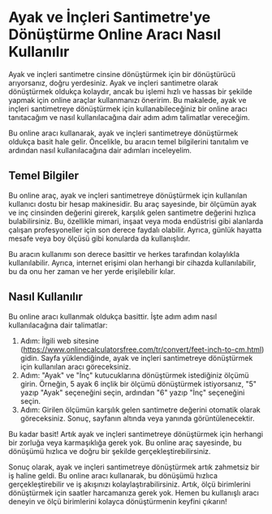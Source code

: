 Ayak ve İnçleri Santimetre'ye Dönüştürme Online Aracı Nasıl Kullanılır
======================================================================

Ayak ve inçleri santimetre cinsine dönüştürmek için bir dönüştürücü arıyorsanız, doğru yerdesiniz. Ayak ve inçleri santimetre olarak dönüştürmek oldukça kolaydır, ancak bu işlemi hızlı ve hassas bir şekilde yapmak için online araçlar kullanmanızı öneririm. Bu makalede, ayak ve inçleri santimetreye dönüştürmek için kullanabileceğiniz bir online aracı tanıtacağım ve nasıl kullanılacağına dair adım adım talimatlar vereceğim.

Bu online aracı kullanarak, ayak ve inçleri santimetreye dönüştürmek oldukça basit hale gelir. Öncelikle, bu aracın temel bilgilerini tanıtalım ve ardından nasıl kullanılacağına dair adımları inceleyelim.

Temel Bilgiler
--------------

Bu online araç, ayak ve inçleri santimetreye dönüştürmek için kullanılan kullanıcı dostu bir hesap makinesidir. Bu araç sayesinde, bir ölçümün ayak ve inç cinsinden değerini girerek, karşılık gelen santimetre değerini hızlıca bulabilirsiniz. Bu, özellikle mimari, inşaat veya moda endüstrisi gibi alanlarda çalışan profesyoneller için son derece faydalı olabilir. Ayrıca, günlük hayatta mesafe veya boy ölçüsü gibi konularda da kullanışlıdır.

Bu aracın kullanımı son derece basittir ve herkes tarafından kolaylıkla kullanılabilir. Ayrıca, internet erişimi olan herhangi bir cihazda kullanılabilir, bu da onu her zaman ve her yerde erişilebilir kılar.

Nasıl Kullanılır
----------------

Bu online aracı kullanmak oldukça basittir. İşte adım adım nasıl kullanılacağına dair talimatlar:

1. Adım: İlgili web sitesine (<https://www.onlinecalculatorsfree.com/tr/convert/feet-inch-to-cm.html>) gidin. Sayfa yüklendiğinde, ayak ve inçleri santimetreye dönüştürmek için kullanılan aracı göreceksiniz.
2. Adım: "Ayak" ve "İnç" kutucuklarına dönüştürmek istediğiniz ölçümü girin. Örneğin, 5 ayak 6 inçlik bir ölçümü dönüştürmek istiyorsanız, "5" yazıp "Ayak" seçeneğini seçin, ardından "6" yazıp "İnç" seçeneğini seçin.
3. Adım: Girilen ölçümün karşılık gelen santimetre değerini otomatik olarak göreceksiniz. Sonuç, sayfanın altında veya yanında görüntülenecektir.

Bu kadar basit! Artık ayak ve inçleri santimetreye dönüştürmek için herhangi bir zorluğa veya karmaşıklığa gerek yok. Bu online araç sayesinde, bu dönüşümü hızlıca ve doğru bir şekilde gerçekleştirebilirsiniz.

Sonuç olarak, ayak ve inçleri santimetreye dönüştürmek artık zahmetsiz bir iş haline geldi. Bu online aracı kullanarak, bu dönüşümü hızlıca gerçekleştirebilir ve iş akışınızı kolaylaştırabilirsiniz. Artık, ölçü birimlerini dönüştürmek için saatler harcamanıza gerek yok. Hemen bu kullanışlı aracı deneyin ve ölçü birimlerini kolayca dönüştürmenin keyfini çıkarın!